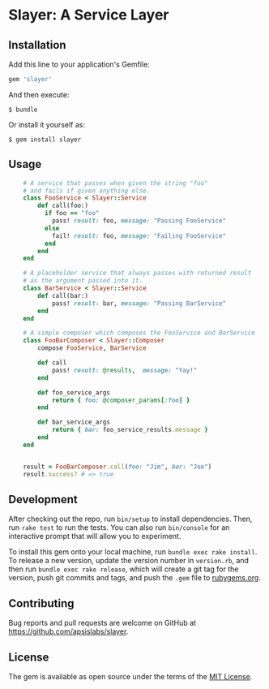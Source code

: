 # Slayer: A Service Layer

## Installation

Add this line to your application's Gemfile:

```ruby
gem 'slayer'
```

And then execute:

    $ bundle

Or install it yourself as:

    $ gem install slayer

## Usage

```ruby
    # A service that passes when given the string "foo"
    # and fails if given anything else.
    class FooService < Slayer::Service
        def call(foo:)
          if foo == "foo"
            pass! result: foo, message: "Passing FooService"
          else
            fail! result: foo, message: "Failing FooService"
          end
        end
    end

    # A placeholder service that always passes with returned result
    # as the argument passed into it.
    class BarService < Slayer::Service
        def call(bar:)
            pass! result: bar, message: "Passing BarService"
        end
    end

    # A simple composer which composes the FooService and BarService
    class FooBarComposer < Slayer::Composer
        compose FooService, BarService

        def call
            pass! result: @results,  message: "Yay!"
        end

        def foo_service_args
            return { foo: @composer_params[:foo] }
        end

        def bar_service_args
            return { bar: foo_service_results.message }
        end
    end


    result = FooBarComposer.call(foo: "Jim", bar: "Joe")
    result.success? # => true
```

## Development

After checking out the repo, run `bin/setup` to install dependencies. Then, run `rake test` to run the tests. You can also run `bin/console` for an interactive prompt that will allow you to experiment.

To install this gem onto your local machine, run `bundle exec rake install`. To release a new version, update the version number in `version.rb`, and then run `bundle exec rake release`, which will create a git tag for the version, push git commits and tags, and push the `.gem` file to [rubygems.org](https://rubygems.org).

## Contributing

Bug reports and pull requests are welcome on GitHub at https://github.com/apsislabs/slayer.


## License

The gem is available as open source under the terms of the [MIT License](http://opensource.org/licenses/MIT).
